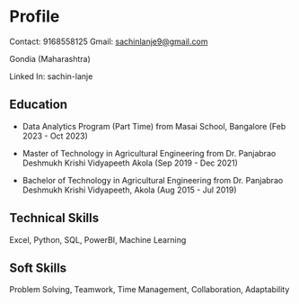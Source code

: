 # Profile
Contact: 9168558125
Gmail: sachinlanje9@gmail.com

Gondia (Maharashtra)

Linked In: sachin-lanje

## Education

* Data Analytics Program (Part Time) from Masai School, Bangalore (Feb 2023 - Oct 2023)

* Master of Technology in Agricultural Engineering from Dr. Panjabrao Deshmukh Krishi Vidyapeeth Akola (Sep 2019 - Dec 2021)

* Bachelor of Technology in Agricultural Engineering from Dr. Panjabrao Deshmukh Krishi Vidyapeeth, Akola (Aug 2015 - Jul 2019)

## Technical Skills
Excel, Python, SQL, PowerBI, Machine Learning

## Soft Skills
Problem Solving,
Teamwork,
Time Management,
Collaboration,
Adaptability
